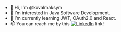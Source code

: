 - 👋 Hi, I’m @kovalmaksym
- 👀 I’m interested in Java Software Development.
- 🌱 I’m currently learning JWT, OAuth2.0 and React.
- 📫 You can reach me by this [![LinkedIn](https://img.shields.io/badge/linkedin-%230077B5.svg?style=for-the-badge&logo=linkedin&logoColor=white)](https://www.linkedin.com/in/maksym-koval/) link!

<!---
kovalmaksym/kovalmaksym is a ✨ special ✨ repository because its `README.md` (this file) appears on your GitHub profile.
You can click the Preview link to take a look at your changes.
--->
